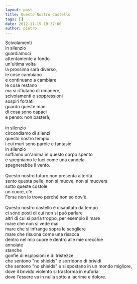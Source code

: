 ```yaml
---
layout: post
title: Questo Nostro Castello
tags: []
date: 2012-11-15 19:37:00
author: pietro
---
```

Scivolamenti<br/>in silenzio<br/>guardiamoci<br/>attentamente a fondo<br/>un'ultima volta<br/>la prossima sarà diverso,<br/>le cose cambiano<br/>e continuano a cambiare<br/>le cose restano<br/>ma si rifiutano di rimanere,<br/>scivolamenti e soppressioni<br/>sospiri forzati<br/>guardo queste mani<br/>di cosa sono capaci<br/>e penso: non basterà;<br/><br/>in silenzio<br/>circondiamo di silenzi<br/>questo nostro tempio<br/>i cui muri sono parole e fantasie<br/>in silenzio<br/>soffiamo un'anima in questo corpo spento<br/>e spegniamo le luci come una candela<br/>spegnerebbe il vento.<br/><br/>Questo nostro futuro non presenta alterità<br/>sento questa pelle, non si muove, non si muoverà<br/>sotto queste costole<br/>un cuore, c'è.<br/>Forse non lo trovo perché non so dov'è.<br/><br/>Questo nostro castello è disabitato da tempo<br/>ci sono posti di cui non si può parlare<br/>altri di cui si parla troppo, per esempio il mare<br/>mare che non si vede mai<br/>mare che si infrange sopra le scogliere<br/>mare che risuona come una risacca<br/>dentro nel mio cuore e dentro alle mie orecchie<br/>annoiate<br/>stanche<br/>gonfie di esplosioni e di tristezze<br/>che sentono "no shields" e sorridono di brividi<br/>che sentono "no shields" e si spostano in un mondo migliore,<br/>dove il brivido violento si trasforma in euforia<br/>dove l'essere va in nulla sotto a lacrime e dolore.
